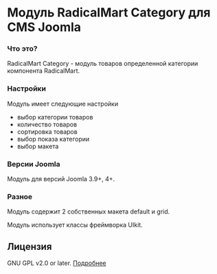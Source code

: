 # Модуль RadicalMart Category для CMS Joomla

### Что это?
RadicalMart Category - модуль товаров определенной категории компонента RadicalMart.

### Настройки
Модуль имеет следующие настройки

 * выбор категории товаров
 * количество товаров
 * сортировка товаров
 * выбор показа категории
 * выбор макета

### Версии Joomla
Модуль для версий Joomla 3.9+, 4+.

### Разное

Модуль содержит 2 собственных макета default и grid.

Модуль использует классы фреймворка UIkit.

## Лицензия
GNU GPL v2.0 or later. [Подробнее](https://github.com/ficion13/mod_radicalmart_category/blob/master/LICENSE)
